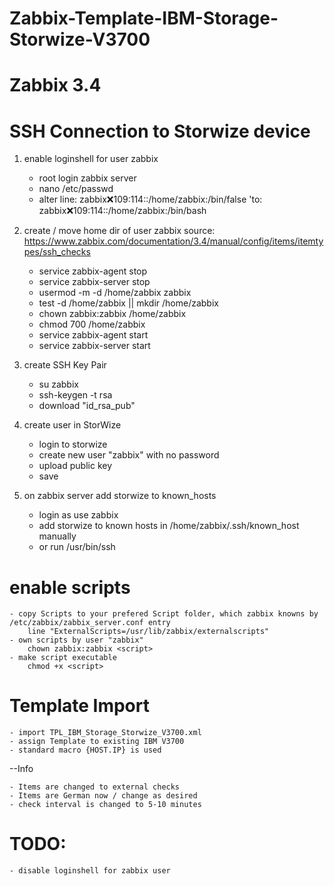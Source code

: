 # Zabbix-Template-IBM-Storage-Storwize-V3700
# Zabbix 3.4

# SSH Connection to Storwize device

1. enable loginshell for user zabbix
	
	- root login zabbix server
	- nano /etc/passwd
	* alter line:
		zabbix:x:109:114::/home/zabbix:/bin/false
	'to:
		zabbix:x:109:114::/home/zabbix:/bin/bash
 
2. create / move home dir of user zabbix
 source: https://www.zabbix.com/documentation/3.4/manual/config/items/itemtypes/ssh_checks

	- service zabbix-agent stop
	- service zabbix-server stop
	- usermod -m -d /home/zabbix zabbix
	- test -d /home/zabbix || mkdir /home/zabbix
	- chown zabbix:zabbix /home/zabbix
	- chmod 700 /home/zabbix
	- service zabbix-agent start
	- service zabbix-server start
	
3. create SSH Key Pair
	
	- su zabbix
	- ssh-keygen -t rsa
	- download "id_rsa_pub"
	
4. create user in StorWize

	- login to storwize
	- create new user "zabbix" with no password
	- upload public key
	- save

5. on zabbix server add storwize to known_hosts

	- login as use zabbix
	- add storwize to known hosts in /home/zabbix/.ssh/known_host manually
	- or run /usr/bin/ssh <IP Storwize>

# enable scripts
 
	- copy Scripts to your prefered Script folder, which zabbix knowns by /etc/zabbix/zabbix_server.conf entry
		line "ExternalScripts=/usr/lib/zabbix/externalscripts"
	- own scripts by user "zabbix"  
		chown zabbix:zabbix <script>
	- make script executable
		chmod +x <script>
	
# Template Import

	- import TPL_IBM_Storage_Storwize_V3700.xml
	- assign Template to existing IBM V3700
	- standard macro {HOST.IP} is used
	
--Info
	
	- Items are changed to external checks
	- Items are German now / change as desired
	- check interval is changed to 5-10 minutes

# TODO: 
	- disable loginshell for zabbix user
